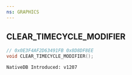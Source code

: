 ```yaml
---
ns: GRAPHICS
---
```

## CLEAR_TIMECYCLE_MODIFIER

```c
// 0x0E3F4AF2D63491FB 0x8D8DF8EE
void CLEAR_TIMECYCLE_MODIFIER();
```

```
NativeDB Introduced: v1207
```

